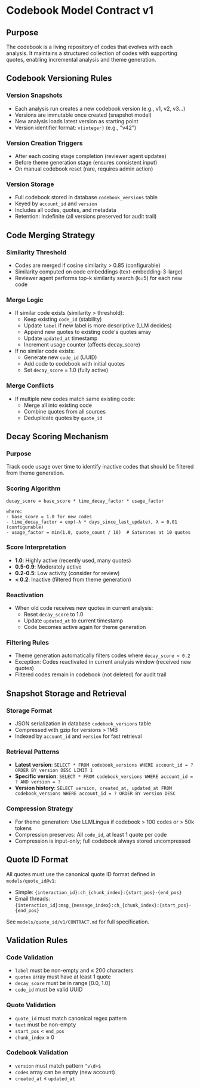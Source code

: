 # Codebook Model Contract v1

## Purpose

The codebook is a living repository of codes that evolves with each analysis. It maintains a structured collection of codes with supporting quotes, enabling incremental analysis and theme generation.

## Codebook Versioning Rules

### Version Snapshots
- Each analysis run creates a new codebook version (e.g., v1, v2, v3...)
- Versions are immutable once created (snapshot model)
- New analysis loads latest version as starting point
- Version identifier format: `v{integer}` (e.g., "v42")

### Version Creation Triggers
- After each coding stage completion (reviewer agent updates)
- Before theme generation stage (ensures consistent input)
- On manual codebook reset (rare, requires admin action)

### Version Storage
- Full codebook stored in database `codebook_versions` table
- Keyed by `account_id` and `version`
- Includes all codes, quotes, and metadata
- Retention: Indefinite (all versions preserved for audit trail)

## Code Merging Strategy

### Similarity Threshold
- Codes are merged if cosine similarity > 0.85 (configurable)
- Similarity computed on code embeddings (text-embedding-3-large)
- Reviewer agent performs top-k similarity search (k=5) for each new code

### Merge Logic
- If similar code exists (similarity > threshold):
  - Keep existing `code_id` (stability)
  - Update `label` if new label is more descriptive (LLM decides)
  - Append new quotes to existing code's quotes array
  - Update `updated_at` timestamp
  - Increment usage counter (affects decay_score)
- If no similar code exists:
  - Generate new `code_id` (UUID)
  - Add code to codebook with initial quotes
  - Set `decay_score` = 1.0 (fully active)

### Merge Conflicts
- If multiple new codes match same existing code:
  - Merge all into existing code
  - Combine quotes from all sources
  - Deduplicate quotes by `quote_id`

## Decay Scoring Mechanism

### Purpose
Track code usage over time to identify inactive codes that should be filtered from theme generation.

### Scoring Algorithm
```
decay_score = base_score * time_decay_factor * usage_factor

where:
- base_score = 1.0 for new codes
- time_decay_factor = exp(-λ * days_since_last_update), λ = 0.01 (configurable)
- usage_factor = min(1.0, quote_count / 10)  # Saturates at 10 quotes
```

### Score Interpretation
- **1.0**: Highly active (recently used, many quotes)
- **0.5-0.9**: Moderately active
- **0.2-0.5**: Low activity (consider for review)
- **< 0.2**: Inactive (filtered from theme generation)

### Reactivation
- When old code receives new quotes in current analysis:
  - Reset `decay_score` to 1.0
  - Update `updated_at` to current timestamp
  - Code becomes active again for theme generation

### Filtering Rules
- Theme generation automatically filters codes where `decay_score < 0.2`
- Exception: Codes reactivated in current analysis window (received new quotes)
- Filtered codes remain in codebook (not deleted) for audit trail

## Snapshot Storage and Retrieval

### Storage Format
- JSON serialization in database `codebook_versions` table
- Compressed with gzip for versions > 1MB
- Indexed by `account_id` and `version` for fast retrieval

### Retrieval Patterns
- **Latest version**: `SELECT * FROM codebook_versions WHERE account_id = ? ORDER BY version DESC LIMIT 1`
- **Specific version**: `SELECT * FROM codebook_versions WHERE account_id = ? AND version = ?`
- **Version history**: `SELECT version, created_at, updated_at FROM codebook_versions WHERE account_id = ? ORDER BY version DESC`

### Compression Strategy
- For theme generation: Use LLMLingua if codebook > 100 codes or > 50k tokens
- Compression preserves: All `code_id`, at least 1 quote per code
- Compression is input-only; full codebook always stored uncompressed

## Quote ID Format

All quotes must use the canonical quote ID format defined in `models/quote_id@v1`:
- Simple: `{interaction_id}:ch_{chunk_index}:{start_pos}-{end_pos}`
- Email threads: `{interaction_id}:msg_{message_index}:ch_{chunk_index}:{start_pos}-{end_pos}`

See `models/quote_id/v1/CONTRACT.md` for full specification.

## Validation Rules

### Code Validation
- `label` must be non-empty and ≤ 200 characters
- `quotes` array must have at least 1 quote
- `decay_score` must be in range [0.0, 1.0]
- `code_id` must be valid UUID

### Quote Validation
- `quote_id` must match canonical regex pattern
- `text` must be non-empty
- `start_pos` < `end_pos`
- `chunk_index` ≥ 0

### Codebook Validation
- `version` must match pattern `^v\d+$`
- `codes` array can be empty (new account)
- `created_at` ≤ `updated_at`
